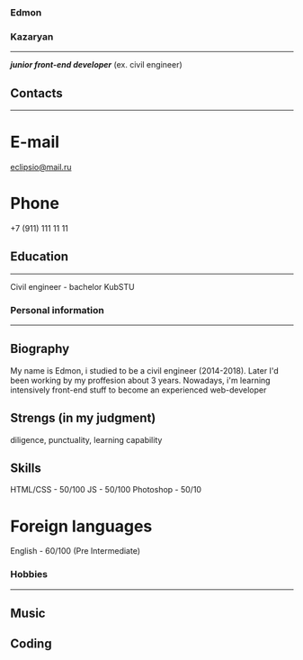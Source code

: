 ### Edmon

### Kazaryan

---

**_junior front-end developer_** (ex. civil engineer)

## Contacts

---

# E-mail

eclipsio@mail.ru

# Phone

+7 (911) 111 11 11

## Education

---

Civil engineer - bachelor
KubSTU

### Personal information

---

## Biography

My name is Edmon, i studied to be a civil engineer (2014-2018). Later I'd been working by my proffesion about 3 years. Nowadays, i'm learning intensively front-end stuff to become an experienced web-developer

## Strengs (in my judgment)

diligence, punctuality, learning capability

## Skills

HTML/CSS - 50/100
JS - 50/100
Photoshop - 50/10

# Foreign languages

English - 60/100 (Pre Intermediate)

### Hobbies

---

## Music

## Coding
